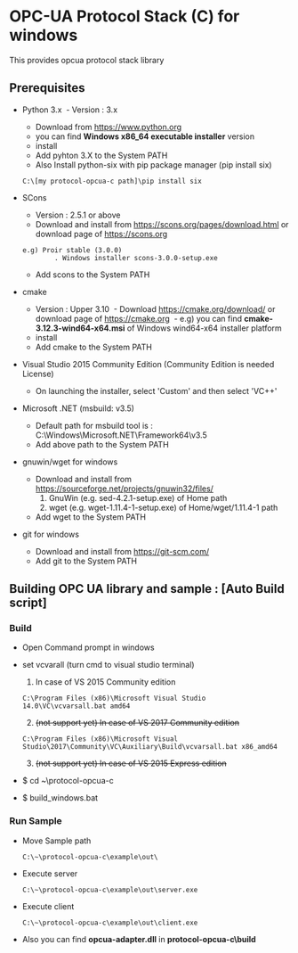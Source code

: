 OPC-UA Protocol Stack (C) for windows
================================

This provides opcua protocol stack library

## Prerequisites ##

- Python 3.x 
  - Version : 3.x 
  - Download from https://www.python.org
  - you can find **Windows x86_64 executable installer** version
  - install
  - Add pyhton 3.X to the System PATH
  - Also Install python-six with pip package manager (pip install six)
  ```shell
  C:\[my protocol-opcua-c path]\pip install six
  ```
  
- SCons
  - Version : 2.5.1 or above
  - Download and install from https://scons.org/pages/download.html or download page of https://scons.org
  ```shell
  e.g) Proir stable (3.0.0)
          . Windows installer scons-3.0.0-setup.exe
  ```
  - Add scons to the System PATH

- cmake
  - Version : Upper 3.10
  - Download https://cmake.org/download/ or download page of https://cmake.org
  - e.g) you can find **cmake-3.12.3-wind64-x64.msi** of Windows wind64-x64 installer platform
  - install
  - Add cmake to the System PATH

- Visual Studio 2015 Community Edition (Community Edition is needed License)
  - On launching the installer, select 'Custom' and then select 'VC++'

- Microsoft .NET (msbuild: v3.5)
  - Default path for msbuild tool is : C:\Windows\Microsoft.NET\Framework64\v3.5
  - Add above path to the System PATH

- gnuwin/wget for windows
  - Download and install from https://sourceforge.net/projects/gnuwin32/files/
    1. GnuWin (e.g. sed-4.2.1-setup.exe) of Home path
    2. wget (e.g. wget-1.11.4-1-setup.exe) of Home/wget/1.11.4-1 path
  - Add wget to the System PATH
  
- git for windows
  - Download and install from https://git-scm.com/
  - Add git to the System PATH


## Building OPC UA library and sample : [Auto Build script] ##

### Build ###
- Open Command prompt in windows

- set vcvarall (turn cmd to visual studio terminal)
  1. In case of VS 2015 Community edition
    ```shell
    C:\Program Files (x86)\Microsoft Visual Studio 14.0\VC\vcvarsall.bat amd64
    ```
  2. ~~(not support yet) In case of VS 2017 Community edition~~
    ```shell
    C:\Program Files (x86)\Microsoft Visual Studio\2017\Community\VC\Auxiliary\Build\vcvarsall.bat x86_amd64
    ```
  3. ~~(not support yet) In case of VS 2015 Express edition~~

- $ cd ~\protocol-opcua-c

- $ build_windows.bat

### Run Sample ###
- Move Sample path
   ```shell
   C:\~\protocol-opcua-c\example\out\
   ```
- Execute server
   ```shell
   C:\~\protocol-opcua-c\example\out\server.exe
   ```
- Execute client
   ```shell
   C:\~\protocol-opcua-c\example\out\client.exe
   ```
- Also you can find **opcua-adapter.dll** in **protocol-opcua-c\build**
